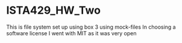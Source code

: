 # ISTA429_HW_Two
This is file system set up using box 3 using mock-files
In choosing a software license I went with MIT as it was very open
